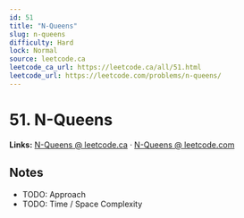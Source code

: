 ```yaml
--- 
id: 51
title: "N-Queens"
slug: n-queens
difficulty: Hard
lock: Normal
source: leetcode.ca
leetcode_ca_url: https://leetcode.ca/all/51.html
leetcode_url: https://leetcode.com/problems/n-queens/
---
```


# 51. N-Queens

**Links:** [N-Queens @ leetcode.ca](https://leetcode.ca/all/51.html) · [N-Queens @ leetcode.com](https://leetcode.com/problems/n-queens/)

## Notes
- TODO: Approach
- TODO: Time / Space Complexity
